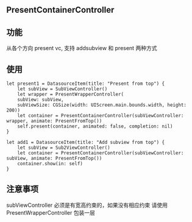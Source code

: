## PresentContainerController

## 功能
从各个方向 present vc, 支持 addsubview 和 present 两种方式
## 使用

~~~
let present1 = DatasourceItem(title: "Present from top") {
    let subView = SubViewController()
    let wrapper = PresentWrapperController(
    subView: subView,
    subViewSize: CGSize(width: UIScreen.main.bounds.width, height: 200))
    let container = PresentContainerController(subViewController: wrapper, animate: PresentFromTop())
    self.present(container, animated: false, completion: nil)
}

let add1 = DatasourceItem(title: "Add subview from top") {
    let subView = Sub2ViewController()
    let container = PresentContainerController(subViewController: subView, animate: PresentFromTop())
    container.show(in: self)
}
~~~

## 注意事项
subViewController 必须是有宽高约束的，如果没有相应约束 请使用 PresentWrapperController 包装一层
